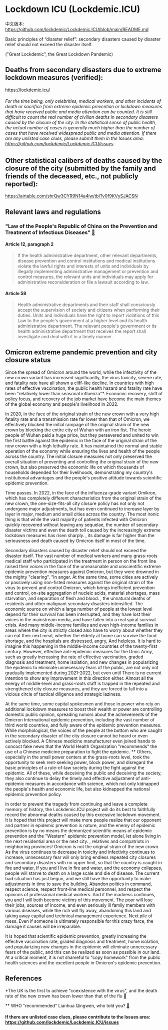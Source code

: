 # Lockdown ICU (Lockdemic.ICU)
中文版本: https://github.com/lockdemic/Lockdemic.ICU/blob/main/README.md

Basic principles of “disaster relief”: secondary disasters caused by disaster relief should not exceed the disaster itself.

("Great Lockdemic", the Great Lockdown Pandemic)

## Deaths from secondary disasters due to extreme lockdown measures (verified):
https://lockdemic.icu/
###### For the time being, only celebrities, medical workers, and other incidents of death or sacrifice from extreme epidemic prevention or lockdown measures that have received public and media attention can be counted. It is still difficult to count the real number of civilian deaths in secondary disasters caused by the closure of the city. In the statistical sense of public health, the actual number of cases is generally much higher than the number of cases that have received widespread public and media attention. If there are any unlisted case clues, please submit them in the Issues area: https://github.com/lockdemic/Lockdemic.ICU/issues

## Other statistical calibers of deaths caused by the closure of the city (submitted by the family and friends of the deceased, etc., not publicly reported):
https://airtable.com/shrQw3CYR9N14a4iw/tblTv0f9KVySJACSN

## Relevant laws and regulations
### "Law of the People's Republic of China on the Prevention and Treatment of Infectious Diseases" [🔗](https://www.mee.gov.cn/ywgz/fgbz/fl/202002/t20200201_761166.shtml)
#### Article 12, paragraph 2
> If the health administrative department, other relevant departments, disease prevention and control institutions and medical institutions violate the lawful rights and interests of units and individuals by illegally implementing administrative management or prevention and control measures, the relevant units and individuals may apply for administrative reconsideration or file a lawsuit according to law.
#### Article 58
> Health administrative departments and their staff shall consciously accept the supervision of society and citizens when performing their duties. Units and individuals have the right to report violations of this Law to the people's government at a higher level and its health administrative department. The relevant people's government or its health administrative department that receives the report shall investigate and deal with it in a timely manner.

## Omicron extreme pandemic prevention and city closure status
Since the spread of Omicron around the world, while the infectivity of the new crown variant has increased significantly, the virus toxicity, severe rate, and fatality rate have all shown a cliff-like decline. In countries with high rates of effective vaccination, the public health hazard and fatality rate have been "relatively lower than seasonal influenza"*. Economic recovery, shift of policy focus, and recovery of the job market have become the main themes of the global economy and people's livelihood in 2022.

In 2020, in the face of the original strain of the new crown with a very high fatality rate and a transmission rate far lower than that of Omicron, we effectively blocked the initial rampage of the original strain of the new crown by blocking the entire city of Wuhan with an iron fist. The heroic people of Wuhan paid a huge price, but they persevered and united to win the first battle against the epidemic in the face of the original strain of the new crown with a high lethality rate. It has maintained the normal and stable operation of the economy while ensuring the lives and health of the people across the country. The initial closure measures not only preserved the overall situation of preventing and controlling the original strain of the new crown, but also preserved the economic life on which thousands of households depended for their livelihoods, demonstrating my country's institutional advantages and the people's positive attitude towards scientific epidemic prevention.

Time passes. In 2022, in the face of the influenza-grade variant Omikron, which has completely different characteristics from the original strain of the new crown, the one-size-fits-all city closure policy has not only not undergone major adjustments, but has even continued to increase layer by layer in major, medium and small cities across the country. The most ironic thing is that while the vast majority of patients infected with Omicron quickly recovered without leaving any sequelae, the number of secondary disaster victims and even the death toll caused by the increasingly extreme lockdown measures has risen sharply. , its damage is far higher than the seriousness and death caused by Omicron itself in most of the time.

Secondary disasters caused by disaster relief should not exceed the disaster itself. The vast number of medical workers and many grass-roots medical staff who participated in the treatment in person on the front line raised their voices in the face of the unreasonable and unscientific extreme epidemic prevention measures against Omicron, but they were drowned in the mighty "clearing". "In anger. At the same time, some cities are actively or passively using iron-fisted measures against the original strain of the virus to prevent and control Omicron, which brings inefficient prevention and control, on-site aggregation of nucleic acids, material shortages, mass starvation, and separation of flesh and blood. , the unnatural deaths of residents and other malignant secondary disasters intensified. The economic source on which a large number of people at the lowest level depend for their survival has been interrupted, and they have lost their voices in the mainstream media, and have fallen into a real spiral survival crisis. And many middle-income families and even high-income families in areas where the city is strictly closed also have to worry about whether they can eat their next meal, whether the elderly at home can survive the food shortage, and the hospitals are distressed, angry, And helpless. It is hard to imagine this happening in the middle-income countries of the twenty-first century. However, effective anti-epidemic measures for the Omic Army, such as greatly increasing the rate of effective vaccination, graded diagnosis and treatment, home isolation, and new changes in popularizing the epidemic to eliminate unnecessary fears of the public, are not only not gradually implemented during 2021-2022, but even until There is no current intention to show any improvement in this direction either. Almost all the energy of middle-level and grass-roots staff is trapped in the repeated and strengthened city closure measures, and they are forced to fall into a vicious circle of tactical diligence and strategic laziness.

At the same time, some capital spokesmen and those in power who rely on additional lockdown measures to boost their wealth or power are controlling domestic public opinion, spreading rumors about the achievements of the Omicron International epidemic prevention, including the vast number of third world countries, and fully aware of the epidemic prevention measures. While morphological, the voices of the people at the bottom who are caught in the secondary disaster of the city closure cannot be heard or even actively blocked. A Chinese medicine manufacturer even joined hands to concoct fake news that the World Health Organization "recommends" the use of a Chinese medicine preparation to fight the epidemic. ** Others, especially in the small power centers at the grass-roots level, took the opportunity to seek rent-seeking power, block power, and disregard the basic principles of a rule-of-law society during the fight against the epidemic. All of these, while deceiving the public and deceiving the society, they also continue to delay the timely and effective adjustment of anti-epidemic measures in accordance with science, which not only kidnapped the people's health and economic life, but also kidnapped the national epidemic prevention policy.

In order to prevent the tragedy from continuing and leave a complete memory of history, the Lockdemic.ICU project will do its best to faithfully record the abnormal deaths caused by this excessive lockdown movement. It is hoped that this project will make more people realize that our opponent and partner in epidemic prevention is nature, and the enemy of epidemic prevention is by no means the demonized scientific means of epidemic prevention and the "Western" epidemic prevention model, let alone living in the next residential area or the next city. , relatives and compatriots in neighboring provinces! Omicron is not the original strain of the new crown. As the virus continues to decrease in toxicity and infectivity continues to increase, unnecessary fear will only bring endless repeated city closures and secondary disasters with no upper limit, so that the country is caught in fire and water, If you and I live in fire and water, and the economy collapses, people will starve to death on a large scale and die of disease. The current bad situation has just begun, and we still have the opportunity to make adjustments in time to save the building. Abandon politics in command, respect science, respect front-line medical personnel, and respect the opinions of professional medical workers. And if the madness continues, you and I will both become victims of this movement. The poor will lose their jobs, sources of income, and even seriously ill family members with various diseases, while the rich will fly away, abandoning this land and taking away capital and technical management experience. Next pile of mess. Even if someone is ultimately responsible for this crazy farce, the damage it causes will be irreparable.

It is hoped that scientific epidemic prevention, greatly increasing the effective vaccination rate, graded diagnosis and treatment, home isolation, and popularizing new changes in the epidemic will eliminate unnecessary fears of the public, and this can be realized as soon as possible in our land. At a critical moment, it is not shameful to "copy homework" from the public health sciences and the excellent people in Omicron's epidemic prevention.

## References
*The UK is the first to achieve "coexistence with the virus", and the death rate of the new crown has been lower than that of the flu [🔗](https://news.bioon.com/article/6796646.html)

** WHO "recommended" Lianhua Qingwen, who told you? [🔗](https://www.bilibili.com/video/BV1K34y1v7Bj)

#### If there are unlisted case clues, please contribute to the Issues area: https://github.com/lockdemic/Lockdemic.ICU/issues
